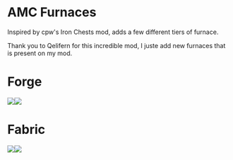 # AMC Furnaces
Inspired by cpw's Iron Chests mod, adds a few different tiers of furnace.

Thank you to Qelifern for this incredible mod, I juste add new furnaces that is present on my mod.

# Forge
<a href="https://www.curseforge.com/minecraft/mc-mods/iron-furnaces" target="_blank"><img src="http://cf.way2muchnoise.eu/short_237664.svg?badge_style=flat" /><a href="https://www.curseforge.com/minecraft/mc-mods/iron-furnaces" target="_blank"><img src="http://cf.way2muchnoise.eu/versions/237664.svg?badge_style=flat" /></a>

# Fabric
<a href="https://www.curseforge.com/minecraft/mc-mods/iron-furnaces-fabric" target="_blank"><img src="http://cf.way2muchnoise.eu/short_318036.svg?badge_style=flat" /><a href="https://www.curseforge.com/minecraft/mc-mods/iron-furnaces-fabric" target="_blank"><img src="http://cf.way2muchnoise.eu/versions/318036.svg?badge_style=flat" /></a>

